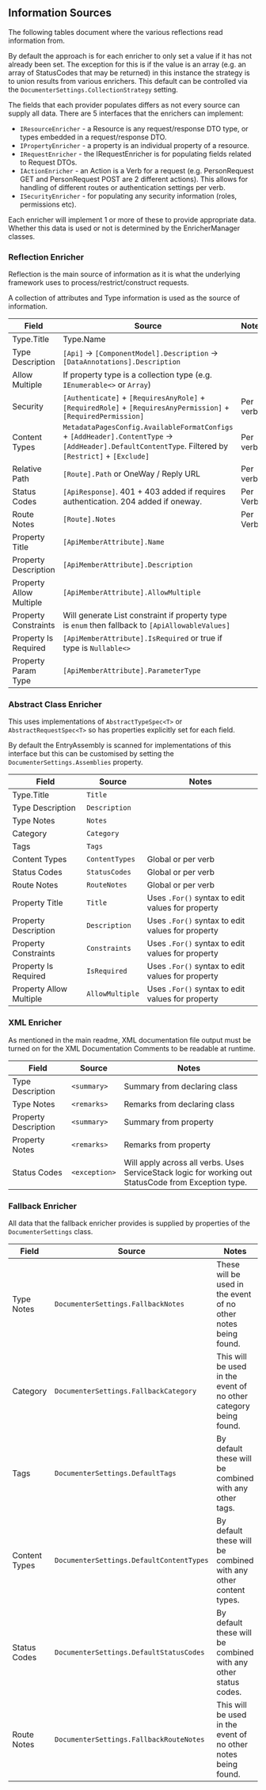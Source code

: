 ## Information Sources
The following tables document where the various reflections read information from.

By default the approach is for each enricher to only set a value if it has not already been set. The exception for this is if the value is an array (e.g. an array of StatusCodes that may be returned) in this instance the strategy is to union results from various enrichers. This default can be controlled via the `DocumenterSettings.CollectionStrategy` setting.

The fields that each provider populates differs as not every source can supply all data. There are 5 interfaces that the enrichers can implement:

* `IResourceEnricher` - a Resource is any request/response DTO type, or types embedded in a request/response DTO.
* `IPropertyEnricher` - a property is an individual property of a resource.
* `IRequestEnricher` - the IRequestEnricher is for populating fields related to Request DTOs.
* `IActionEnricher` - an Action is a Verb for a request (e.g. PersonRequest GET and PersonRequest POST are 2 different actions). This allows for handling of different routes or authentication settings per verb.
* `ISecurityEnricher` - for populating any security information (roles, permissions etc).

Each enricher will implement 1 or more of these to provide appropriate data. Whether this data is used or not is determined by the EnricherManager classes.

### Reflection Enricher
Reflection is the main source of information as it is what the underlying framework uses to process/restrict/construct requests.

A collection of attributes and Type information is used as the source of information.

| Field | Source | Notes |
| --- | --- | --- |
| Type.Title | Type.Name | |
| Type Description | `[Api]` -> `[ComponentModel].Description` -> `[DataAnnotations].Description` | |
| Allow Multiple | If property type is a collection type (e.g. `IEnumerable<>` or `Array`) | |
| Security | `[Authenticate]` + `[RequiresAnyRole]` + `[RequiredRole]` + `[RequiresAnyPermission]` + `[RequiredPermission]` | Per verb |
| Content Types | `MetadataPagesConfig.AvailableFormatConfigs` + `[AddHeader].ContentType` -> `[AddHeader].DefaultContentType`. Filtered by `[Restrict]` + `[Exclude]` | Per verb |
| Relative Path | `[Route].Path` or OneWay / Reply URL | Per verb |
| Status Codes | `[ApiResponse]`. 401 + 403 added if requires authentication. 204 added if oneway. | Per Verb |
| Route Notes | `[Route].Notes` | Per Verb |
| Property Title | `[ApiMemberAttribute].Name` | |
| Property Description | `[ApiMemberAttribute].Description` | |
| Property Allow Multiple | `[ApiMemberAttribute].AllowMultiple` | |
| Property Constraints | Will generate List constraint if property type is `enum` then fallback to `[ApiAllowableValues]` | |
| Property Is Required | `[ApiMemberAttribute].IsRequired` or true if type is `Nullable<>` | |
| Property Param Type | `[ApiMemberAttribute].ParameterType` | |

### Abstract Class Enricher
This uses implementations of `AbstractTypeSpec<T>` or `AbstractRequestSpec<T>` so has properties explicitly set for each field.

By default the EntryAssembly is scanned for implementations of this interface but this can be customised by setting the `DocumenterSettings.Assemblies` property.

| Field | Source | Notes |
| --- | --- | --- |
| Type.Title | `Title` | |
| Type Description | `Description` | |
| Type Notes | `Notes` | |
| Category | `Category` | |
| Tags | `Tags` | |
| Content Types | `ContentTypes` | Global or per verb |
| Status Codes | `StatusCodes` | Global or per verb |
| Route Notes | `RouteNotes` | Global or per verb |
| Property Title | `Title` | Uses `.For()` syntax to edit values for property|
| Property Description | `Description` | Uses `.For()` syntax to edit values for property |
| Property Constraints | `Constraints` | Uses `.For()` syntax to edit values for property |
| Property Is Required | `IsRequired` | Uses `.For()` syntax to edit values for property |
| Property Allow Multiple | `AllowMultiple` | Uses `.For()` syntax to edit values for property |

### XML Enricher
As mentioned in the main readme, XML documentation file output must be turned on for the XML Documentation Comments to be readable at runtime.

| Field | Source | Notes |
| --- | --- | --- |
| Type Description | `<summary>` | Summary from declaring class |
| Type Notes | `<remarks>` | Remarks from declaring class |
| Property Description | `<summary>` | Summary from property |
| Property Notes | `<remarks>` | Remarks from property |
| Status Codes | `<exception>` | Will apply across all verbs. Uses ServiceStack logic for working out StatusCode from Exception type. |

### Fallback Enricher
All data that the fallback enricher provides is supplied by properties of the `DocumenterSettings` class.

| Field | Source | Notes |
| --- | --- | --- |
| Type Notes | `DocumenterSettings.FallbackNotes` | These will be used in the event of no other notes being found. |
| Category | `DocumenterSettings.FallbackCategory` | This will be used in the event of no other category being found. |
| Tags | `DocumenterSettings.DefaultTags` | By default these will be combined with any other tags.|
| Content Types | `DocumenterSettings.DefaultContentTypes` | By default these will be combined with any other content types. |
| Status Codes | `DocumenterSettings.DefaultStatusCodes` | By default these will be combined with any other status codes. |
| Route Notes | `DocumenterSettings.FallbackRouteNotes` | This will be used in the event of no other notes being found. |
